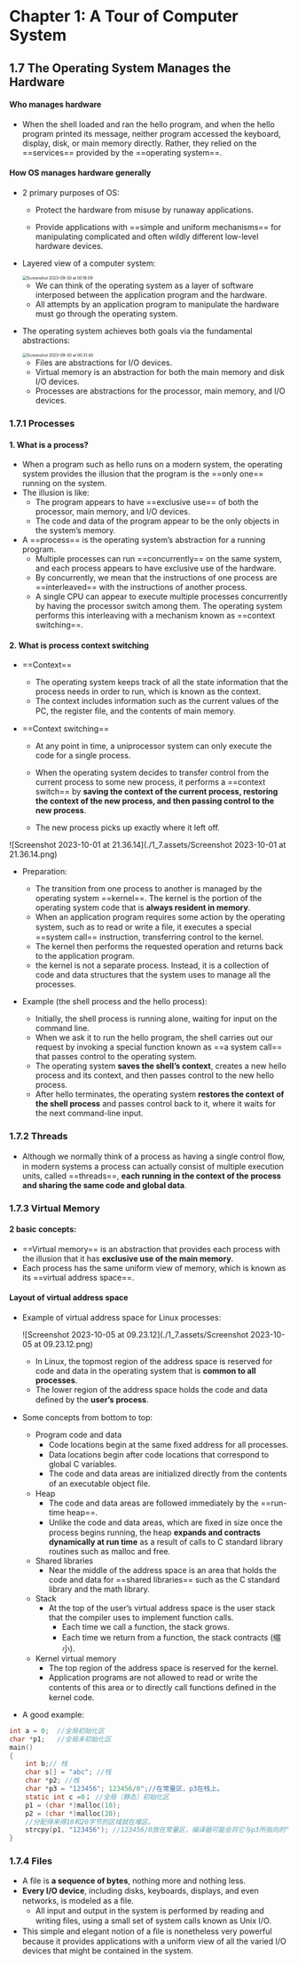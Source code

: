 # Chapter 1: A Tour of Computer System

## 1.7 The Operating System Manages the Hardware

#### Who manages hardware

* When the shell loaded and ran the hello program, and when the hello program printed its message, neither program accessed the keyboard, display, disk, or main memory directly. Rather, they relied on the ==services== provided by the ==operating system==. 

#### How OS manages hardware generally

* 2 primary purposes of OS:

  * Protect the hardware from misuse by runaway applications.

  * Provide applications with ==simple and uniform mechanisms== for manipulating complicated and often wildly different low-level hardware devices.

* Layered view of a computer system:

  <img src="./1_7.assets/Screenshot 2023-09-30 at 00.16.09.png" alt="Screenshot 2023-09-30 at 00.16.09" style="zoom: 50%;" />

  * We can think of the operating system as a layer of software interposed between the application program and the hardware.
  * All attempts by an application program to manipulate the hardware must go through the operating system.

* The operating system achieves both goals via the fundamental abstractions:

  <img src="./1_7.assets/Screenshot 2023-09-30 at 00.31.40.png" alt="Screenshot 2023-09-30 at 00.31.40" style="zoom: 50%;" />

  * Files are abstractions for I/O devices.
  * Virtual memory is an abstraction for both the main memory and disk I/O devices.
  * Processes are abstractions for the processor, main memory, and I/O devices. 

### 1.7.1 Processes

#### 1. What is a process?

* When a program such as hello runs on a modern system, the operating system provides the illusion that the program is the ==only one== running on the system. 
* The illusion is like:
  * The program appears to have ==exclusive use== of both the processor, main memory, and I/O devices.
  * The code and data of the program appear to be the only objects in the system’s memory. 
* A ==process== is the operating system’s abstraction for a running program.
  * Multiple processes can run ==concurrently== on the same system, and each process appears to have exclusive use of the hardware.
  * By concurrently, we mean that the instructions of one process are ==interleaved== with the instructions of another process.
  * A single CPU can appear to execute multiple processes concurrently by having the processor switch among them. The operating system performs this interleaving with a mechanism known as ==context switching==.

#### 2. What is process context switching

* ==Context== 
  * The operating system keeps track of all the state information that the process needs in order to run, which is known as the context.
  * The context includes information such as the current values of the PC, the register ﬁle, and the contents of main memory.

* ==Context switching==

  * At any point in time, a uniprocessor system can only execute the code for a single process.

  * When the operating system decides to transfer control from the current process to some new process, it performs a ==context switch== by **saving the context of the current process, restoring the context of the new process, and then passing control to the new process**.
  
  * The new process picks up exactly where it left off.

![Screenshot 2023-10-01 at 21.36.14](./1_7.assets/Screenshot 2023-10-01 at 21.36.14.png)

* Preparation:

  * The transition from one process to another is managed by the operating system ==kernel==. The kernel is the portion of the operating system code that is **always resident in memory**.
  * When an application program requires some action by the operating system, such as to read or write a ﬁle, it executes a special ==system call== instruction, transferring control to the kernel.
  * The kernel then performs the requested operation and returns back to the application program.
  * the kernel is not a separate process. Instead, it is a collection of code and data structures that the system uses to manage all the processes.

* Example (the shell process and the hello process):

  * Initially, the shell process is running alone, waiting for input on the command line.
  * When we ask it to run the hello program, the shell carries out our request by invoking a special function known as ==a system call== that passes control to the operating system.
  * The operating system **saves the shell’s context**, creates a new hello process and its context, and then passes control to the new hello process.
  * After hello terminates, the operating system **restores the context of the shell process** and passes control back to it, where it waits for the next command-line input.

  

### 1.7.2 Threads

* Although we normally think of a process as having a single control ﬂow, in modern systems a process can actually consist of multiple execution units, called ==threads==, **each running in the context of the process and sharing the same code and global data**.



### 1.7.3 Virtual Memory

#### 2 basic concepts:

* ==Virtual memory== is an abstraction that provides each process with the illusion that it has **exclusive use of the main memory**.
* Each process has the same uniform view of memory, which is known as its ==virtual address space==.

#### Layout of virtual address space

* Example of virtual address space for Linux processes:

  ![Screenshot 2023-10-05 at 09.23.12](./1_7.assets/Screenshot 2023-10-05 at 09.23.12.png)

  * In Linux, the topmost region of the address space is reserved for code and data in the operating system that is **common to all processes**.
  * The lower region of the address space holds the code and data deﬁned by the **user’s process**.

* Some concepts from bottom to top:
  * Program code and data
    * Code locations begin at the same ﬁxed address for all processes.
    * Data locations begin after code locations that correspond to global C variables. 
    * The code and data areas are initialized directly from the contents of an executable object ﬁle.
  * Heap
    * The code and data areas are followed immediately by the ==run-time heap==.
    * Unlike the code and data areas, which are ﬁxed in size once the process begins running, the heap **expands and contracts dynamically at run time** as a result of calls to C standard library routines such as malloc and free.
  * Shared libraries
    * Near the middle of the address space is an area that holds the code and data for ==shared libraries== such as the C standard library and the math library.
  * Stack
    * At the top of the user’s virtual address space is the user stack that the compiler uses to implement function calls.
      * Each time we call a function, the stack grows. 
      * Each time we return from a function, the stack contracts (缩小).
  * Kernel virtual memory
    * The top region of the address space is reserved for the kernel. 
    * Application programs are not allowed to read or write the contents of this area or to directly call functions deﬁned in the kernel code.
* A good example:

```c
int a = 0; 	//全局初始化区 
char *p1; 	//全局未初始化区 
main() 
{ 
	int b;// 栈 
	char s[] = "abc"; //栈 
	char *p2; //栈 
	char *p3 = "123456"; 123456/0";//在常量区，p3在栈上。 
	static int c =0； //全局（静态）初始化区 
	p1 = (char *)malloc(10); 
	p2 = (char *)malloc(20); 
	//分配得来得10和20字节的区域就在堆区。 
	strcpy(p1, "123456"); //123456/0放在常量区，编译器可能会将它与p3所指向的"123456"优化成一个地方。 
}  
```



### 1.7.4 Files

* A ﬁle is **a sequence of bytes**, nothing more and nothing less.
* **Every I/O device**, including disks, keyboards, displays, and even networks, is modeled as a ﬁle.
  * All input and output in the system is performed by reading and writing ﬁles, using a small set of system calls known as Unix I/O.
* This simple and elegant notion of a ﬁle is nonetheless very powerful because it provides applications with a uniform view of all the varied I/O devices that might be contained in the system. 






























